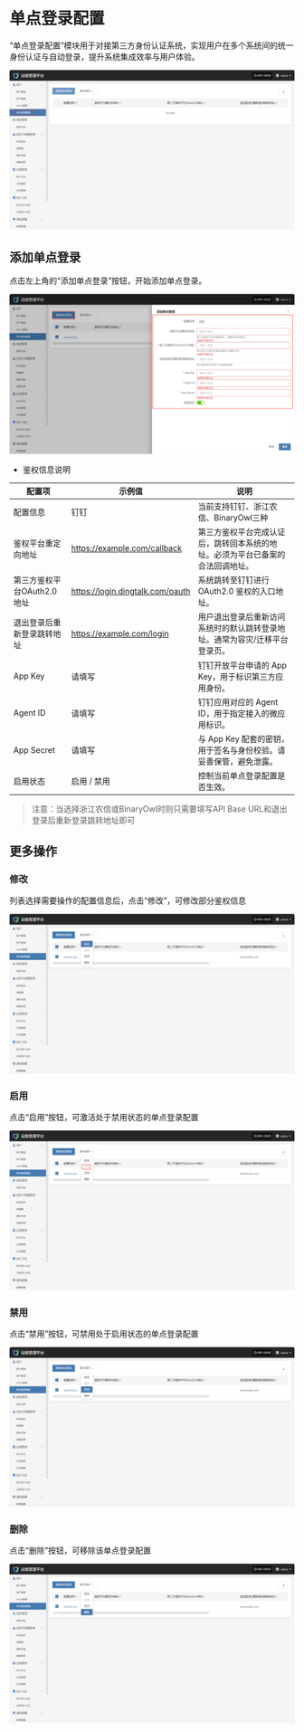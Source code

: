 # **单点登录配置**

“单点登录配置”模块用于对接第三方身份认证系统，实现用户在多个系统间的统一身份认证与自动登录，提升系统集成效率与用户体验。

![](./images/singlesign-onconfiguration-1.png)

## **添加单点登录**

点击左上角的“添加单点登录”按钮，开始添加单点登录。

![](./images/singlesign-onconfiguration-addsinglesign-on-1.png)

* 鉴权信息说明

| **配置项**           | **示例值**                            | **说明**                                   |
| ----------------- | ---------------------------------- | ---------------------------------------- |
| 配置信息              | 钉钉                                 | 当前支持钉钉、浙江农信、BinaryOwl三种                  |
| 鉴权平台重定向地址         | https://example.com/callback     | 第三方鉴权平台完成认证后，跳转回本系统的地址。必须为平台已备案的合法回调地址。  |
| 第三方鉴权平台OAuth2.0地址 | https://login.dingtalk.com/oauth | 系统跳转至钉钉进行 OAuth2.0 鉴权的入口地址。              |
| 退出登录后重新登录跳转地址     | https://example.com/login        | 用户退出登录后重新访问系统时的默认跳转登录地址。通常为容灾/迁移平台登录页。   |
| App Key           | 请填写                                | 钉钉开放平台申请的 App Key，用于标识第三方应用身份。           |
| Agent ID          | 请填写                                | 钉钉应用对应的 Agent ID，用于指定接入的微应用标识。           |
| App Secret        | 请填写                                | 与 App Key 配套的密钥，用于签名与身份校验。请妥善保管，避免泄露。    |
| 启用状态              | 启用 / 禁用                            | 控制当前单点登录配置是否生效。 |

> 注意：当选择浙江农信或BinaryOwl时则只需要填写APl Base URL和退出登录后重新登录跳转地址即可

## **更多操作**

### **修改**

列表选择需要操作的配置信息后，点击“修改”，可修改部分鉴权信息

![](./images/singlesign-onconfiguration-moreoperations-1.png)

### **启用**

点击“启用”按钮，可激活处于禁用状态的单点登录配置

![](./images/singlesign-onconfiguration-moreoperations-2.png)

### **禁用**

点击“禁用”按钮，可禁用处于启用状态的单点登录配置

![](./images/singlesign-onconfiguration-moreoperations-3.png)

### **删除**

点击“删除”按钮，可移除该单点登录配置

![](./images/singlesign-onconfiguration-moreoperations-4.png)


